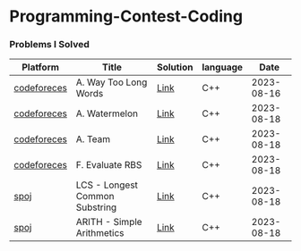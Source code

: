 # Programming-Contest-Coding

### Problems I Solved
Platform | Title | Solution | language | Date |
|---|---|---|---|---|
| [codeforeces](https://codeforces.com/contest/71/problem/A) | A. Way Too Long Words | [Link](https://github.com/Hasib98/Programming-Contest-Coding/blob/main/A.%20Way%20Too%20Long%20Words.cpp) | C++ | 2023-08-16 |
| [codeforeces](https://codeforces.com/problemset/problem/4/A) | A. Watermelon | [Link](https://github.com/Hasib98/Programming-Contest-Coding/blob/main/A.%20Watermelon.cpp) | C++ | 2023-08-18 |
| [codeforeces](https://codeforces.com/problemset/problem/231/A) | A. Team | [Link](https://github.com/Hasib98/Programming-Contest-Coding/blob/main/A.%20Team.cpp) | C++ | 2023-08-18 |
| [codeforeces](https://codeforces.com/problemset/problem/1860/F) | F. Evaluate RBS | [Link](https://github.com/Hasib98/Programming-Contest-Coding/blob/main/F.%20Evaluate%20RBS.cpp) | C++ | 2023-08-18 |
| [spoj](https://www.spoj.com/problems/LCS/) | LCS - Longest Common Substring | [Link](https://github.com/Hasib98/Programming-Contest-Coding/blob/main/LCS%20-%20Longest%20Common%20Substring.cpp) | C++ | 2023-08-18 |
| [spoj](https://www.spoj.com/problems/ARITH/) | ARITH - Simple Arithmetics | [Link](https://github.com/Hasib98/Programming-Contest-Coding/blob/main/ARITH%20-%20Simple%20Arithmetics.cpp) | C++ | 2023-08-18 |
